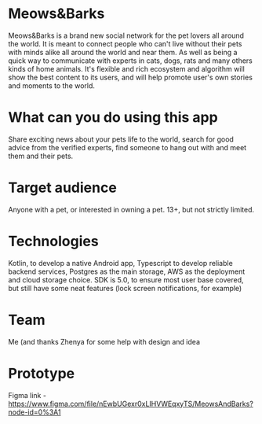 # Meows&Barks
Meows&Barks is a brand new social network for the pet lovers all around the world. It is meant to connect people who can't
live without their pets with minds alike all around the world and near them. As well as being a quick way to communicate with experts
in cats, dogs, rats and many others kinds of home animals. It's flexible and rich ecosystem and algorithm will show the best content to
its users, and will help promote user's own stories and moments to the world.

# What can you do using this app
Share exciting news about your pets life to the world, search for good advice from the verified experts, find someone to
hang out with and meet them and their pets.

# Target audience
Anyone with a pet, or interested in owning a pet. 13+, but not strictly limited.

# Technologies
Kotlin, to develop a native Android app, Typescript to develop reliable backend services, 
Postgres as the main storage, AWS as the deployment and cloud storage choice.
SDK is 5.0, to ensure most user base covered, but still have some neat features (lock screen notifications, for example)

# Team
Me (and thanks Zhenya for some help with design and idea

# Prototype
Figma link - https://www.figma.com/file/nEwbUGexr0xLIHVWEqxyTS/MeowsAndBarks?node-id=0%3A1
